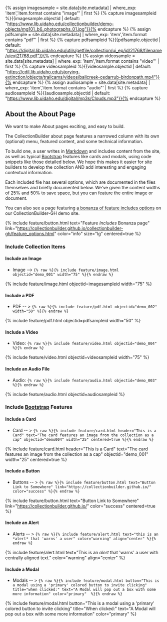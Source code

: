{% assign imagesample = site.data[site.metadata] | where_exp: 'item','item.format contains "image"' | first %}
{% capture imagesampleid %}{{imagesample.objectid | default: "https://www.lib.uidaho.edu/collectionbuilder/demo-objects/mg101_b6_photographs_01.jpg"}}{% endcapture %}
{% assign pdfsample = site.data[site.metadata] | where_exp: 'item','item.format contains "pdf"' | first %}
{% capture pdfsampleid %}{{pdfsample.objectid | default: "https://digital.lib.uidaho.edu/utils/getfile/collection/ui_ep/id/21768/filename/uiext21768.pdf"}}{% endcapture %}
{% assign videosample = site.data[site.metadata] | where_exp: 'item','item.format contains "video"' | first %}
{% capture videosampleid %}{{videosample.objectid | default: "https://cdil.lib.uidaho.edu/storying-extinction/objects/trailcams/videos/ballcreek-cedarrub-birdonpath.mp4"}}{% endcapture %}
{% assign audiosample = site.data[site.metadata] | where_exp: 'item','item.format contains "audio"' | first %}
{% capture audiosampleid %}{{audiosample.objectid | default: "https://www.lib.uidaho.edu/digital/mp3s/Clouds.mp3"}}{% endcapture %}


## About the About Page

We want to make About pages exciting, and easy to build. 

The CollectionBuilder about page features a narrowed column with its own (optional) menu, featured content, and some technical information. 

To build one, a user writes in [Markdown](https://guides.github.com/features/mastering-markdown/) and includes  content from the site, as well as typical [Bootstrap](https://getbootstrap.com/) features like cards and modals, using code snippets like those detailed below. 
We hope this makes it easier for site builders to develop the collection AND add interesting and engaging contextual information. 

Each included file has several options, which are documented in the files themselves and briefly documented below. We've given the content widths of 25% and 50% to save space, but you can feature the entire image or document.


You can also see a page featuring [a bonanza of feature includes options](https://collectionbuilder.github.io/collectionbuilder-gh/feature_options.html) on our CollectionBuilder-GH demo site. 

{% include feature/button.html text="Feature *Includes* Bonanza page" link="https://collectionbuilder.github.io/collectionbuilder-gh/feature_options.html" color="info" size="lg" centered=true %}

### Include Collection Items

#### Include an Image

- Image --> `{% raw %}{% include feature/image.html objectid="demo_001" width="75" %}{% endraw %}`

{% include feature/image.html objectid=imagesampleid width="75" %}


#### Include a PDF

- PDF -- > `{% raw %}{% include feature/pdf.html objectid="demo_002"  width="50" %}{% endraw %}`

{% include feature/pdf.html objectid=pdfsampleid width="50" %}

#### Include a Video

- Video: `{% raw %}{% include feature/video.html objectid="demo_004" %}{% endraw %}`


{% include feature/video.html objectid=videosampleid width="75" %}


#### Include an Audio File

- Audio: `{% raw %}{% include feature/audio.html objectid="demo_003" %}{% endraw %}`

{% include feature/audio.html objectid=audiosampleid  %}

### Include [Bootstrap](https://getbootstrap.com/) Features

#### Include a Card

- Card -- > `{% raw %}{% include feature/card.html header="This is a Card" text="The card features an image from the collection as a cap" objectid="demo004" width="25" centered=true %}{% endraw %}`

{% include feature/card.html header="This is a Card" text="The card features an image from the collection as a cap" objectid="demo_001" width="25" centered=true %}

#### Include a Button 

- Buttons -- > `{% raw %}{% include feature/button.html text="Button Link to Somewhere" link="https://collectionbuilder.github.io/" color="success" %}{% endraw %}`

{% include feature/button.html text="Button Link to Somewhere" link="https://collectionbuilder.github.io/" color="success" centered=true %}
  
#### Include an Alert

- Alerts -- > `{% raw %}{% include feature/alert.html text="this is an *alert* that 'warns' a user" color="warning" align="center" %}{% endraw %}`

{% include feature/alert.html text="This is an *alert* that 'warns' a user with centrally aligned text." color="warning" align="center"  %}

#### Include a Modal

- Modals -- > `{% raw %}{% include feature/modal.html button="This is a modal using a 'primary' colored button to invite clicking" title="when clicked:" text="A Modal will pop out a box with some more information" color="primary"  %}{% endraw %}`

{% include feature/modal.html button="This is a modal using a 'primary' colored button to invite clicking" title="When clicked:" text="A Modal will pop out a box with some more information" color="primary"  %} 
